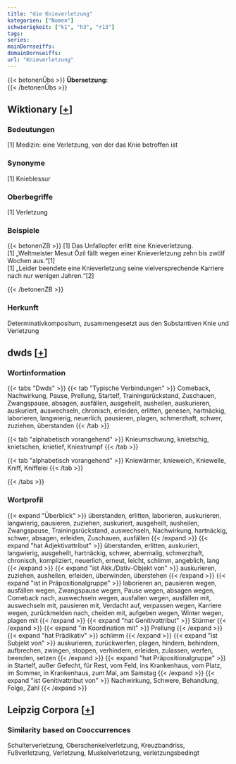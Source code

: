 ```yaml
---
title: "die Knieverletzung"
kategorien: ["Nomen"]
schwierigkeit: ["k1", "h3", "r13"]
tags:
series:
mainDornseiffs:
domainDornseiffs:
url: "Knieverletzung"
---
```


{{< betonenÜbs >}}
**Übersetzung:**  
{{< /betonenÜbs >}}

## Wiktionary [[+](https://de.wiktionary.org/wiki/Knieverletzung)]

### Bedeutungen
[1] Medizin: eine Verletzung, von der das Knie betroffen ist  

### Synonyme
[1] Knieblessur  

### Oberbegriffe
[1] Verletzung  

### Beispiele
{{< betonenZB >}}
[1] Das Unfallopfer erlitt eine Knieverletzung.  
[1] „Weltmeister Mesut Özil fällt wegen einer Knieverletzung zehn bis zwölf Wochen aus.“[1]  
[1] „Leider beendete eine Knieverletzung seine vielversprechende Karriere nach nur wenigen Jahren.“[2]  

{{< /betonenZB >}}
### Herkunft
Determinativkompositum, zusammengesetzt aus den Substantiven Knie und Verletzung  



## dwds [[+](https://www.dwds.de/wb/Knieverletzung)]

### Wortinformation
{{< tabs "Dwds" >}}
{{< tab "Typische Verbindungen" >}}
Comeback, Nachwirkung, Pause, Prellung, Startelf, Trainingsrückstand, Zuschauen, Zwangspause, absagen, ausfällen, ausgeheilt, ausheilen, auskurieren, auskuriert, auswechseln, chronisch, erleiden, erlitten, genesen, hartnäckig, laborieren, langwierig, neuerlich, pausieren, plagen, schmerzhaft, schwer, zuziehen, überstanden
{{< /tab >}}

{{< tab "alphabetisch vorangehend" >}}
Knieumschwung, knietschig, knietschen, knietief, Kniestrumpf
{{< /tab >}}

{{< tab "alphabetisch vorangehend" >}}
Kniewärmer, knieweich, Kniewelle, Kniff, Kniffelei
{{< /tab >}}

{{< /tabs >}}

### Wortprofil
{{< expand "Überblick" >}} überstanden, erlitten, laborieren, auskurieren, langwierig, pausieren, zuziehen, auskuriert, ausgeheilt, ausheilen, Zwangspause, Trainingsrückstand, auswechseln, Nachwirkung, hartnäckig, schwer, absagen, erleiden, Zuschauen, ausfällen {{< /expand >}}
{{< expand "hat Adjektivattribut" >}} überstanden, erlitten, auskuriert, langwierig, ausgeheilt, hartnäckig, schwer, abermalig, schmerzhaft, chronisch, kompliziert, neuerlich, erneut, leicht, schlimm, angeblich, lang {{< /expand >}}
{{< expand "ist Akk./Dativ-Objekt von" >}} auskurieren, zuziehen, ausheilen, erleiden, überwinden, überstehen {{< /expand >}}
{{< expand "ist in Präpositionalgruppe" >}} laborieren an, pausieren wegen, ausfällen wegen, Zwangspause wegen, Pause wegen, absagen wegen, Comeback nach, auswechseln wegen, ausfallen wegen, ausfällen mit, auswechseln mit, pausieren mit, Verdacht auf, verpassen wegen, Karriere wegen, zurückmelden nach, cheiden mit, aufgeben wegen, Winter wegen, plagen mit {{< /expand >}}
{{< expand "hat Genitivattribut" >}} Stürmer {{< /expand >}}
{{< expand "in Koordination mit" >}} Prellung {{< /expand >}}
{{< expand "hat Prädikativ" >}} schlimm {{< /expand >}}
{{< expand "ist Subjekt von" >}} auskurieren, zurückwerfen, plagen, hindern, behindern, aufbrechen, zwingen, stoppen, verhindern, erleiden, zulassen, werfen, beenden, setzen {{< /expand >}}
{{< expand "hat Präpositionalgruppe" >}} in Startelf, außer Gefecht, für Rest, vom Feld, ins Krankenhaus, vom Platz, im Sommer, in Krankenhaus, zum Mal, am Samstag {{< /expand >}}
{{< expand "ist Genitivattribut von" >}} Nachwirkung, Schwere, Behandlung, Folge, Zahl {{< /expand >}}

## Leipzig Corpora [[+](https://corpora.uni-leipzig.de/en/res?word=Knieverletzung&corpusId=deu_newscrawl-public_2018)]


### Similarity based on Cooccurrences
Schulterverletzung, Oberschenkelverletzung, Kreuzbandriss, Fußverletzung, Verletzung, Muskelverletzung, verletzungsbedingt

